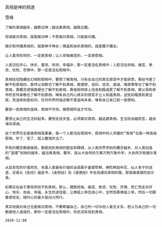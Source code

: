 真相是神的频道

雪峰


    了解的真相越多，越靠近神；越远离真相，越靠近魔。

    坦诚面对真相，就是面对神；不愿面对真相，只能面对魔。

    揭示和传播真相的，就是神子神女；掩盖和抹杀真相的，就是魔子魔女。

    让人喜悦欢欣的，一定是真相；让人烦恼痛苦的，一定是假相。

    人若活在开心、快乐、喜悦、欢欣、幸福中，那一定是活在真相中；人若活在烦恼、痛苦、焦虑、忧愁、恐惧中，那一定是活在假相中。

    真相往往隐藏在幻相和假相中，要想了解真相，只有在自己的真实感受中才能获悉，靠经书是了解不到真相的，靠师父说教也了解不到真相，靠理想、信仰、信念、虔诚、情感等等也了解不到真相，靠概念逻辑推理也了解不到真相，靠电视网络上信息和报道更了解不到真相，靠父母和老师的言传身教也了解不到真相，唯有自己内心真实的感受才让人知道真相，这犹如榴莲和臭豆腐，其滋味到底如何，任何外界的描述都不是滋味本身，唯有自己亲口尝一尝便知。

    要尝一尝真相的滋味，真相不可怕，被假相所迷才可怕。

    要想让自己的生活好起来，要想走进天堂，必须面对真相，越逃避真相，生活将会越悲苦，越会滑向深渊。

    这个世界完全是被假相笼罩着，每一个人都活在假相中，假相中的人传播的“真相”也是一种高级假相，听了，信了，就上魔鬼的当了。

    所有的概念都是枷锁，都是找到真相的壁垒和障碍，从人类世界学到的概念越多，对人类创造的“道理”知晓的越多，越远离真相，要学，就从大自然的万事万物万象中学，大自然才能揭示真相。

    从启发性的价值而言，本届人类最有价值的话语属于基督耶稣、佛陀释迦牟尼、仙人老子的话语，还是从《圣经》福音书，《金刚经》及《道德经》中去找通向真相的路，那是最直接的启示录。

    如果实在由于愚钝而找不到真相，那么，摆脱烦恼、痛苦、焦虑、忧愁、恐惧、死亡而走向开心、快乐、自由、幸福、永生的途径是，让佛祖上帝住进心中，全然信靠佛祖上帝，然后一切跟着感觉走，随内心的最大驱动力而行。

    真实地面对自己也是面对真相，不要欺骗自己，自己的一切与他人毫无关系，若认为自己的一切都是他人造成的，那你一定是活在假相中，你还没有找到真相。

    2020-12-08



